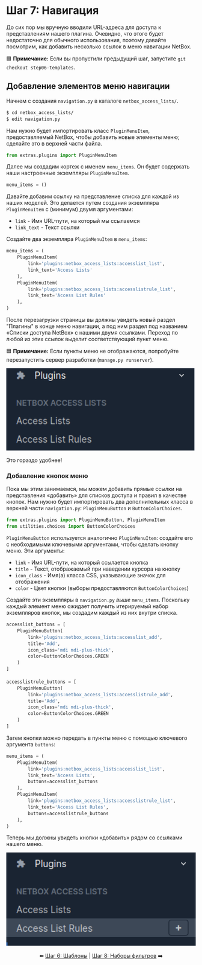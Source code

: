 # Шаг 7: Навигация

До сих пор мы вручную вводили URL-адреса для доступа к представлениям нашего плагина. Очевидно, что этого будет недостаточно для обычного использования, поэтому давайте посмотрим, как добавить несколько ссылок в меню навигации NetBox.

:blue_square: **Примечание:** Если вы пропустили предыдущий шаг, запустите `git checkout step06-templates`.

## Добавление элементов меню навигации

Начнем с создания `navigation.py` в каталоге `netbox_access_lists/`.

```bash
$ cd netbox_access_lists/
$ edit navigation.py
```

Нам нужно будет импортировать класс `PluginMenuItem`, предоставляемый NetBox, чтобы добавить новые элементы меню; сделайте это в верхней части файла.

```python
from extras.plugins import PluginMenuItem
```

Далее мы создадим кортеж с именем `menu_items`. Он будет содержать наши настроенные экземпляры `PluginMenuItem`.

```python
menu_items = ()
```

Давайте добавим ссылку на представление списка для каждой из наших моделей. Это делается путем создания экземпляра `PluginMenuItem` с (минимум) двумя аргументами:

* `link` - Имя URL-пути, на который мы ссылаемся
* `link_text` - Текст ссылки

Создайте два экземпляра `PluginMenuItem` в `menu_items`:

```python
menu_items = (
    PluginMenuItem(
        link='plugins:netbox_access_lists:accesslist_list',
        link_text='Access Lists'
    ),
    PluginMenuItem(
        link='plugins:netbox_access_lists:accesslistrule_list',
        link_text='Access List Rules'
    ),
)
```

После перезагрузки страницы вы должны увидеть новый раздел "Плагины" в конце меню навигации, а под ним раздел под названием «Списки доступа NetBox» с нашими двумя ссылками. Переход по любой из этих ссылок выделит соответствующий пункт меню.

:blue_square: **Примечание:** Если пункты меню не отображаются, попробуйте перезапустить сервер разработки (`manage.py runserver`).

![Пункты меню навигации](/images/step07-menu-items1.png)

Это гораздо удобнее!

### Добавление кнопок меню

Пока мы этим занимаемся, мы можем добавить прямые ссылки на представления «добавить» для списков доступа и правил в качестве кнопок. Нам нужно будет импортировать два дополнительных класса в верхней части `navigation.py`: `PluginMenuButton` и `ButtonColorChoices`.

```python
from extras.plugins import PluginMenuButton, PluginMenuItem
from utilities.choices import ButtonColorChoices
```

`PluginMenuButton` используется аналогично `PluginMenuItem`: создайте его с необходимыми ключевыми аргументами, чтобы сделать кнопку меню. Эти аргументы:

* `link` - Имя URL-пути, на который ссылается кнопка
* `title` - Текст, отображаемый при наведении курсора на кнопку
* `icon_class` - Имя(а) класса CSS, указывающие значок для отображения
* `color` - Цвет кнопки (выборы предоставляются `ButtonColorChoices`)

Создайте эти экземпляры в `navigation.py` _выше_ `menu_items`. Поскольку каждый элемент меню ожидает получить итерируемый набор экземпляров кнопок, мы создадим каждый из них внутри списка.

```python
accesslist_buttons = [
    PluginMenuButton(
        link='plugins:netbox_access_lists:accesslist_add',
        title='Add',
        icon_class='mdi mdi-plus-thick',
        color=ButtonColorChoices.GREEN
    )
]

accesslistrule_buttons = [
    PluginMenuButton(
        link='plugins:netbox_access_lists:accesslistrule_add',
        title='Add',
        icon_class='mdi mdi-plus-thick',
        color=ButtonColorChoices.GREEN
    )
]
```

Затем кнопки можно передать в пункты меню с помощью ключевого аргумента `buttons`:

```python
menu_items = (
    PluginMenuItem(
        link='plugins:netbox_access_lists:accesslist_list',
        link_text='Access Lists',
        buttons=accesslist_buttons
    ),
    PluginMenuItem(
        link='plugins:netbox_access_lists:accesslistrule_list',
        link_text='Access List Rules',
        buttons=accesslistrule_buttons
    ),
)
```

Теперь мы должны увидеть кнопки «добавить» рядом со ссылками нашего меню.

![Пункты меню навигации с кнопками](/images/step07-menu-items2.png)

<div align="center">

:arrow_left: [Шаг 6: Шаблоны](/tutorial/step06-templates.md) | [Шаг 8: Наборы фильтров](/tutorial/step08-filter-sets.md) :arrow_right:

</div>